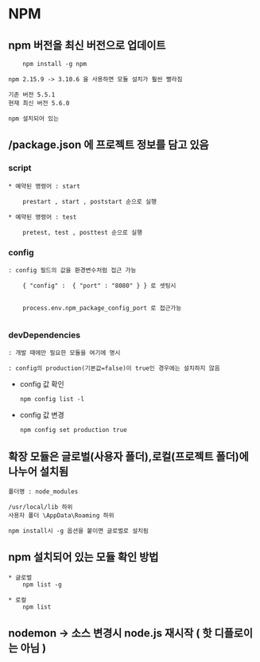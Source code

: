 # NPM

## npm 버전을 최신 버전으로 업데이트
```
	npm install -g npm 
```

	npm 2.15.9 -> 3.10.6 을 사용하면 모듈 설치가 훨씬 빨라짐
	
	기존 버전 5.5.1
	현재 최신 버전 5.6.0
	
	npm 설치되어 있는
	

## /package.json 에 프로젝트 정보를 담고 있음

### script 

	* 예약된 명령어 : start
	
		prestart , start , poststart 순으로 실행
	
	* 예약된 명령어 : test
		
		pretest, test , posttest 순으로 실행 
	
### config

	: config 필드의 값을 환경변수처럼 접근 가능
	
```
	{ "config" :  { "port" : "8080" } } 로 셋팅시
	
	
	process.env.npm_package_config_port 로 접근가능
	
```

### devDependencies
	: 개발 때에만 필요한 모듈을 여기에 명시

	: config의 production(기본값=false)이 true인 경우에는 설치하지 않음
	
* config 값 확인

	```
	npm config list -l
	```
	
* config 값 변경

	```
	npm config set production true
	```


## 확장 모듈은 글로벌(사용자 폴더),로컬(프로젝트 폴더)에 나누어 설치됨

	폴더명 : node_modules

	/usr/local/lib 하위
	사용자 폴더 \AppData\Roaming 하위
	
	npm install시 -g 옵션을 붙이면 글로벌로 설치됨
	
	
## npm 설치되어 있는 모듈 확인 방법

	* 글로벌
		npm list -g

	* 로컬
		npm list 
	
		
## nodemon -> 소스 변경시 node.js 재시작 ( 핫 디플로이는 아님 )

